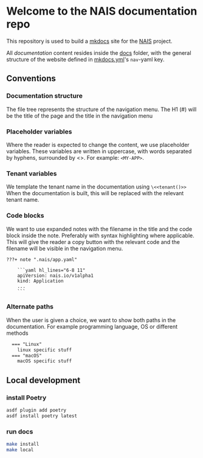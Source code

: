 # Welcome to the NAIS documentation repo

This repository is used to build a [mkdocs](https://www.mkdocs.org/) site for the [NAIS](https://nais.io) project.

All _documentation_ content resides inside the [docs](docs/) folder, with the general structure of the website defined in [mkdocs.yml](mkdocs.yml)'s `nav`-yaml key.

## Conventions

### Documentation structure

The file tree represents the structure of the navigation menu.
The H1 (#) will be the title of the page and the title in the navigation menu

### Placeholder variables

Where the reader is expected to change the content, we use placeholder variables.
These variables are written in uppercase, with words separated by hyphens, surrounded by <>. For example: `<MY-APP>`.

### Tenant variables

We template the tenant name in the documentation using `\<<tenant()>>`
When the documentation is built, this will be replaced with the relevant tenant name.

### Code blocks

We want to use expanded notes with the filename in the title and the code block inside the note. Preferably with syntax highlighting where applicable.
This will give the reader a copy button with the relevant code and the filename will be visible in the navigation menu.

```git
???+ note ".nais/app.yaml"

    ```yaml hl_lines="6-8 11"
    apiVersion: nais.io/v1alpha1
    kind: Application
    ...
    ```
```

### Alternate paths

When the user is given a choice, we want to show both paths in the documentation. For example programming language, OS or different methods

```md
  === "Linux"
    linux specific stuff
  === "macOS"
    macOS specific stuff
```

## Local development

### install Poetry

```bash
asdf plugin add poetry
asdf install poetry latest
```

### run docs

```bash
make install
make local
```
